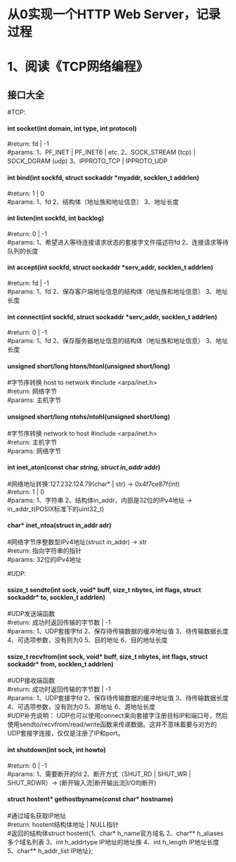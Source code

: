 # 从0实现一个HTTP Web Server，记录过程


# 1、阅读《TCP网络编程》
## 接口大全

#TCP:  
#### int socket(int domain, int type, int protocol)    
#return: fd | -1    
#params: 1、PF_INET | PF_INET6 | etc. 2、SOCK_STREAM (tcp) | SOCK_DGRAM (udp)  3、IPPROTO_TCP | IPPROTO_UDP
#### int bind(int sockfd, struct sockaddr *myaddr, socklen_t addrlen)    
#return: 1 | 0    
#params: 1、fd  2、结构体（地址族和地址信息） 3、地址长度
#### int listen(int sockfd, int backlog)    
#return: 0 | -1    
#params: 1、希望进入等待连接请求状态的套接字文件描述符fd  2、连接请求等待队列的长度
#### int accept(int sockfd, struct sockaddr *serv_addr, socklen_t addrlen)    
#return: fd | -1    
#params: 1、fd 2、保存客户端地址信息的结构体（地址族和地址信息） 3、地址长度
#### int connect(int sockfd, struct sockaddr *serv_addr, socklen_t addrlen)    
#return: 0 | -1    
#params: 1、fd 2、保存服务器地址信息的结构体（地址族和地址信息） 3、地址长度

#### unsigned short/long htons/htonl(unsigned short/long)   
#字节序转换 host to network  #include <arpa/inet.h>  
#return: 网络字节   
#params: 主机字节
#### unsigned short/long ntohs/ntohl(unsigned short/long)   
#字节序转换 network to host  #include <arpa/inet.h>  
#return: 主机字节   
#params: 网络字节

#### int inet_aton(const char *string, struct in_addr* addr)    
#网络地址转换:127.232.124.79(char* | str) -> 0x4f7ce87f(int)  
#return: 1 | 0    
#params: 1、字符串 2、结构体in_addr，内部是32位的IPv4地址 -> in_addr_t(POSIX标准下的uint32_t)
#### char* inet_ntoa(struct in_addr adr)
#网络字节序整数型IPv4地址(struct in_addr) -> str  
#return: 指向字符串的指针    
#params: 32位的IPv4地址

#UDP:  
#### ssize_t sendto(int sock, void* buff, size_t nbytes, int flags, struct sockaddr* to, socklen_t addrlen)  
#UDP发送端函数  
#return: 成功时返回传输的字节数 | -1    
#params: 1、UDP套接字fd 2、保存待传输数据的缓冲地址值 3、待传输数据长度 4、可选项参数，没有则为0 5、目的地址 6、目的地址长度  
#### ssize_t recvfrom(int sock, void* buff, size_t nbytes, int flags, struct sockaddr* from, socklen_t addrlen)  
#UDP接收端函数  
#return: 成功时返回传输的字节数 | -1    
#params: 1、UDP套接字fd 2、保存待传输数据的缓冲地址值 3、待传输数据长度 4、可选项参数，没有则为0 5、源地址 6、源地址长度     
#UDP补充说明： UDP也可以使用connect来向套接字注册目标IP和端口号，然后使用sendto/recvfrom/read/write函数来传递数据。这并不意味着要与对方的UDP套接字连接，仅仅是注册了IP和port。  

#### int shutdown(int sock, int howto)  
#return: 0 | -1    
#params: 1、需要断开的fd 2、断开方式（SHUT_RD | SHUT_WR | SHUT_RDWR）-> (断开输入流|断开输出流|I/O均断开)  

#### struct hostent* gethostbyname(const char* hostname)   
#通过域名获取IP地址  
#return: hostent结构体地址 | NULL指针    
#返回的结构体struct hostent{1、char* h_name官方域名 2、char** h_aliases多个域名列表 3、int h_addrtype IP地址的地址族 4、int h_length IP地址长度 5、char** h_addr_list IP地址};

